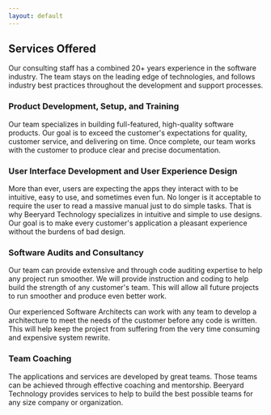```yaml
---
layout: default
---
```


## Services Offered

Our consulting staff has a combined 20+ years experience in the software
industry. The team stays on the leading edge of technologies, and follows
industry best practices throughout the development and support processes.

### Product Development, Setup, and Training

Our team specializes in building full-featured, high-quality software products.
Our goal is to exceed the customer's expectations for quality, customer
service, and delivering on time.  Once complete, our team works with the
customer to produce clear and precise documentation.

### User Interface Development and User Experience Design

More than ever, users are expecting the apps they interact with to be
intuitive, easy to use, and sometimes even fun. No longer is it acceptable to
require the user to read a massive manual just to do simple tasks. That is why
Beeryard Technology specializes in intuitive and simple to use designs. Our
goal is to make every customer's application a pleasant experience without the
burdens of bad design.


### Software Audits and Consultancy

Our team can provide extensive and through code auditing expertise to help any
project run smoother. We will provide instruction and coding to help build the
strength of any customer's team. This will allow all future projects to run
smoother and produce even better work.

Our experienced Software Architects can work with any team to develop a
architecture to meet the needs of the customer before any code is written. This
will help keep the project from suffering from the very time consuming and
expensive system rewrite.

### Team Coaching

The applications and services are developed by great teams. Those teams can be
achieved through effective coaching and mentorship. Beeryard Technology
provides services to help to build the best possible teams for any size company
or organization.
